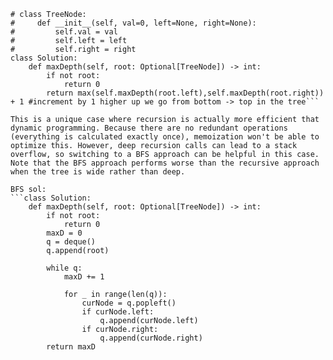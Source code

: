 ```# Definition for a binary tree node.
# class TreeNode:
#     def __init__(self, val=0, left=None, right=None):
#         self.val = val
#         self.left = left
#         self.right = right
class Solution:
    def maxDepth(self, root: Optional[TreeNode]) -> int:
        if not root:
            return 0
        return max(self.maxDepth(root.left),self.maxDepth(root.right)) + 1 #increment by 1 higher up we go from bottom -> top in the tree```

This is a unique case where recursion is actually more efficient that dynamic programming. Because there are no redundant operations (everything is calculated exactly once), memoization won't be able to optimize this. However, deep recursion calls can lead to a stack overflow, so switching to a BFS approach can be helpful in this case. 
Note that the BFS approach performs worse than the recursive approach when the tree is wide rather than deep.

BFS sol:
```class Solution:
    def maxDepth(self, root: Optional[TreeNode]) -> int:
        if not root:
            return 0
        maxD = 0
        q = deque()
        q.append(root)

        while q:
            maxD += 1

            for _ in range(len(q)):
                curNode = q.popleft()
                if curNode.left:
                    q.append(curNode.left)
                if curNode.right:
                    q.append(curNode.right)
        return maxD
```